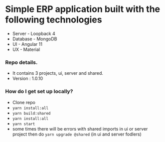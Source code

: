 # Simple ERP application built with the following technologies #

* Server - Loopback 4
* Database - MongoDB
* UI - Angular 11
* UX - Material

### Repo details.
* It contains 3 projects, ui, server and shared.
* Version : 1.0.10

### How do I get set up locally? ###

* Clone repo 
* `yarn install:all`
* `yarn build:shared`
* `yarn install:all`
* `yarn start`
* some times there will be errors with shared imports in ui or server project then do `yarn upgrade @shared` (in ui and server fodlers)
